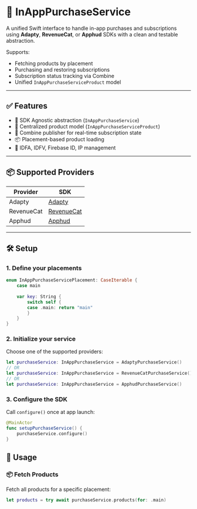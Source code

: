# 🛒 InAppPurchaseService

A unified Swift interface to handle in-app purchases and subscriptions using **Adapty**, **RevenueCat**, or **Apphud** SDKs with a clean and testable abstraction.

Supports:
- Fetching products by placement
- Purchasing and restoring subscriptions
- Subscription status tracking via Combine
- Unified `InAppPurchaseServiceProduct` model

---

## ✅ Features

- 🔄 SDK Agnostic abstraction (`InAppPurchaseService`)
- 🎯 Centralized product model (`InAppPurchaseServiceProduct`)
- 🧠 Combine publisher for real-time subscription state
- 📦 Placement-based product loading
- 🔐 IDFA, IDFV, Firebase ID, IP management

---

## 📦 Supported Providers

| Provider     | SDK                         |
|--------------|-----------------------------|
| Adapty       | [Adapty](https://github.com/adaptyteam/AdaptySDK-iOS)     |
| RevenueCat   | [RevenueCat](https://github.com/RevenueCat/purchases-ios) |
| Apphud       | [Apphud](https://github.com/apphud/ApphudSDK)             |

---

## 🛠 Setup

### 1. Define your placements

```swift
enum InAppPurchaseServicePlacement: CaseIterable {
    case main
    
    var key: String {
        switch self {
        case .main: return "main"
        }
    }
}
```

### 2. Initialize your service

Choose one of the supported providers:

```swift
let purchaseService: InAppPurchaseService = AdaptyPurchaseService()
// OR
let purchaseService: InAppPurchaseService = RevenueCatPurchaseService()
// OR
let purchaseService: InAppPurchaseService = ApphudPurchaseService()
```

### 3. Configure the SDK

Call `configure()` once at app launch:

```swift
@MainActor
func setupPurchaseService() {
    purchaseService.configure()
}
```

## 🚀 Usage

### 📦 Fetch Products

Fetch all products for a specific placement:

```swift
let products = try await purchaseService.products(for: .main)
```
